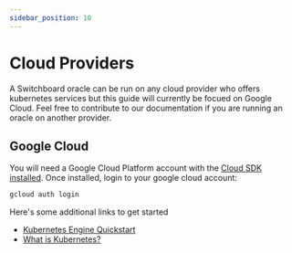 ```yaml
---
sidebar_position: 10
---
```


# Cloud Providers

A Switchboard oracle can be run on any cloud provider who offers kubernetes services but this guide will currently be focued on Google Cloud. Feel free to contribute to our documentation if you are running an oracle on another provider.

## Google Cloud

You will need a Google Cloud Platform account with the [Cloud SDK installed](https://cloud.google.com/sdk/docs/install). Once installed, login to your google cloud account:

```bash
gcloud auth login
```

Here's some additional links to get started

- [Kubernetes Engine Quickstart](https://cloud.google.com/kubernetes-engine/docs/quickstart)
- [What is Kubernetes?](https://cloud.google.com/learn/what-is-kubernetes)
